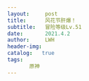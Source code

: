 ```yaml
---
layout:     post
title:      风花节肝爆！
subtitle:   冒险等级Lv.51
date:       2021.4.2
author:     LWH
header-img: 
catalog:   true
tags:
       原神
---
```

